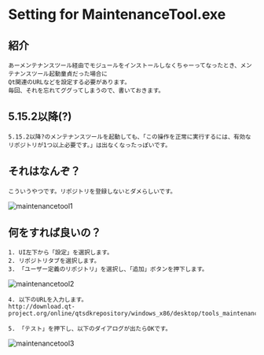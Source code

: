 
# Setting for MaintenanceTool.exe

## 紹介

    あーメンテナンスツール経由でモジュールをインストールしなくちゃーってなったとき、メンテナンスツール起動童貞だった場合に  
    Qt関連のURLなどを設定する必要があります。  
    毎回、それを忘れてググってしまうので、書いておきます。  
    
## 5.15.2以降(?)

    5.15.2以降?のメンテナンスツールを起動しても、「この操作を正常に実行するには、有効なリポジトリが1つ以上必要です。」は出なくなったっぽいです。  

## それはなんぞ？

    こういうやつです。リポジトリを登録しないとダメらしいです。  
![maintenancetool1](https://user-images.githubusercontent.com/12496951/189837477-b52e7cf1-e09e-4d58-87f3-bd9d94f3c878.png)  

## 何をすれば良いの？

    1. UI左下から「設定」を選択します。  
    2. リポジトリタブを選択します。  
    3. 「ユーザー定義のリポジトリ」を選択し、「追加」ボタンを押下します。  
![maintenancetool2](https://user-images.githubusercontent.com/12496951/189838113-87f21102-1d4c-4df2-9163-429bd3b5b269.png)  

    4. 以下のURLを入力します。  
    http://download.qt-project.org/online/qtsdkrepository/windows_x86/desktop/tools_maintenance

    5. 「テスト」を押下し、以下のダイアログが出たらOKです。  
![maintenancetool3](https://user-images.githubusercontent.com/12496951/189838616-40c5e475-ba2a-444b-8da1-2b8b7c87fdc4.png)  


